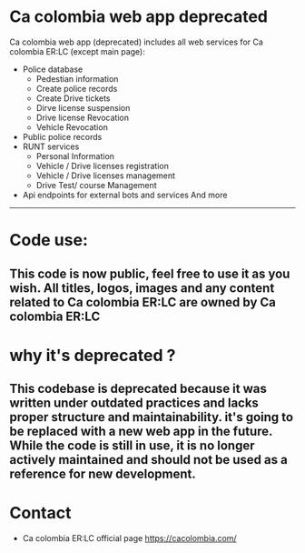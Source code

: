 # Ca colombia web app **deprecated**

Ca colombia web app (deprecated) includes all web services for Ca colombia ER:LC (except main page):
- Police database
  - Pedestian information
  - Create police records
  - Create Drive tickets
  - Dirve license suspension
  - Drive license Revocation
  - Vehicle Revocation
- Public police records
- RUNT services 
  - Personal Information
  - Vehicle / Drive licenses registration
  - Vehicle / Drive licenses management
  - Drive Test/ course Management
- Api endpoints for external bots and services
And more 
---
# Code use:
This code is now public, feel free to use it as you wish.
All titles, logos, images and any content related to Ca colombia ER:LC are owned by **Ca colombia ER:LC**
---
# why it's deprecated ?
This codebase is deprecated because it was written under outdated practices and lacks proper structure and maintainability. it's going to be replaced with a new web app in the future. While the code is still in use, it is no longer actively maintained and should not be used as a reference for new development.
---
# Contact
* Ca colombia ER:LC official page https://cacolombia.com/
